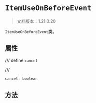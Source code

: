 # `ItemUseOnBeforeEvent`

> 文档版本：1.21.0.20

`ItemUseOnBeforeEvent`类。

## 属性

/// define
`cancel`


///

```js
cancel: boolean
```


## 方法
